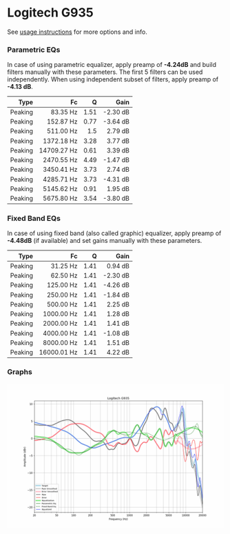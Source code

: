 # Logitech G935
See [usage instructions](https://github.com/jaakkopasanen/AutoEq#usage) for more options and info.

### Parametric EQs
In case of using parametric equalizer, apply preamp of **-4.24dB** and build filters manually
with these parameters. The first 5 filters can be used independently.
When using independent subset of filters, apply preamp of **-4.13 dB**.

| Type    | Fc          |    Q | Gain     |
|--------:|------------:|-----:|---------:|
| Peaking | 83.35 Hz    | 1.51 | -2.30 dB |
| Peaking | 152.87 Hz   | 0.77 | -3.64 dB |
| Peaking | 511.00 Hz   | 1.5  | 2.79 dB  |
| Peaking | 1372.18 Hz  | 3.28 | 3.77 dB  |
| Peaking | 14709.27 Hz | 0.61 | 3.39 dB  |
| Peaking | 2470.55 Hz  | 4.49 | -1.47 dB |
| Peaking | 3450.41 Hz  | 3.73 | 2.74 dB  |
| Peaking | 4285.71 Hz  | 3.73 | -4.31 dB |
| Peaking | 5145.62 Hz  | 0.91 | 1.95 dB  |
| Peaking | 5675.80 Hz  | 3.54 | -3.80 dB |

### Fixed Band EQs
In case of using fixed band (also called graphic) equalizer, apply preamp of **-4.48dB**
(if available) and set gains manually with these parameters.

| Type    | Fc          |    Q | Gain     |
|--------:|------------:|-----:|---------:|
| Peaking | 31.25 Hz    | 1.41 | 0.94 dB  |
| Peaking | 62.50 Hz    | 1.41 | -2.30 dB |
| Peaking | 125.00 Hz   | 1.41 | -4.26 dB |
| Peaking | 250.00 Hz   | 1.41 | -1.84 dB |
| Peaking | 500.00 Hz   | 1.41 | 2.25 dB  |
| Peaking | 1000.00 Hz  | 1.41 | 1.28 dB  |
| Peaking | 2000.00 Hz  | 1.41 | 1.41 dB  |
| Peaking | 4000.00 Hz  | 1.41 | -1.08 dB |
| Peaking | 8000.00 Hz  | 1.41 | 1.51 dB  |
| Peaking | 16000.01 Hz | 1.41 | 4.22 dB  |

### Graphs
![](./Logitech%20G935.png)